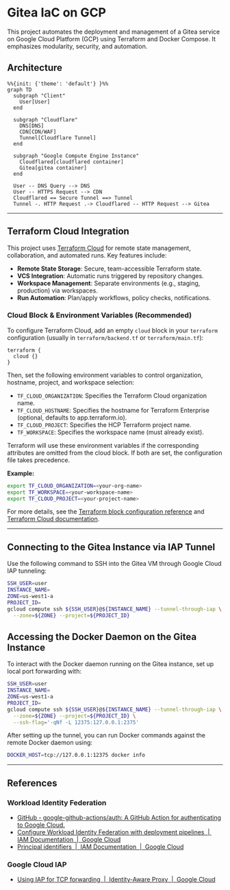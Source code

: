 # Gitea IaC on GCP

This project automates the deployment and management of a Gitea service on Google Cloud Platform (GCP) using Terraform and Docker Compose. It emphasizes modularity, security, and automation.

## Architecture

```mermaid
%%{init: {'theme': 'default'} }%%
graph TD
  subgraph "Client"
    User[User]
  end

  subgraph "Cloudflare"
    DNS[DNS]
    CDN[CDN/WAF]
    Tunnel[Cloudflare Tunnel]
  end

  subgraph "Google Compute Engine Instance"
    Cloudflared[cloudflared container]
    Gitea[gitea container]
  end

  User -- DNS Query --> DNS
  User -- HTTPS Request --> CDN
  Cloudflared == Secure Tunnel ==> Tunnel
  Tunnel -. HTTP Request .-> Cloudflared -- HTTP Request --> Gitea
```

---

## Terraform Cloud Integration

This project uses [Terraform Cloud](https://app.terraform.io/) for remote state management, collaboration, and automated runs. Key features include:

- **Remote State Storage**: Secure, team-accessible Terraform state.
- **VCS Integration**: Automatic runs triggered by repository changes.
- **Workspace Management**: Separate environments (e.g., staging, production) via workspaces.
- **Run Automation**: Plan/apply workflows, policy checks, notifications.

### Cloud Block & Environment Variables (Recommended)

To configure Terraform Cloud, add an empty `cloud` block in your `terraform` configuration (usually in `terraform/backend.tf` or `terraform/main.tf`):

```hcl
terraform {
  cloud {}
}
```

Then, set the following environment variables to control organization, hostname, project, and workspace selection:

- `TF_CLOUD_ORGANIZATION`: Specifies the Terraform Cloud organization name.
- `TF_CLOUD_HOSTNAME`: Specifies the hostname for Terraform Enterprise (optional, defaults to app.terraform.io).
- `TF_CLOUD_PROJECT`: Specifies the HCP Terraform project name.
- `TF_WORKSPACE`: Specifies the workspace name (must already exist).

Terraform will use these environment variables if the corresponding attributes are omitted from the cloud block. If both are set, the configuration file takes precedence.

**Example:**

```bash
export TF_CLOUD_ORGANIZATION=<your-org-name>
export TF_WORKSPACE=<your-workspace-name>
export TF_CLOUD_PROJECT=<your-project-name>
```

For more details, see the [Terraform block configuration reference](https://developer.hashicorp.com/terraform/language/terraform#environment-variables-for-the-cloud-block) and [Terraform Cloud documentation](https://developer.hashicorp.com/terraform/cloud-docs).

---

## Connecting to the Gitea Instance via IAP Tunnel

Use the following command to SSH into the Gitea VM through Google Cloud IAP tunneling:

```bash
SSH_USER=user
INSTANCE_NAME=
ZONE=us-west1-a
PROJECT_ID=
gcloud compute ssh ${SSH_USER}@${INSTANCE_NAME} --tunnel-through-iap \
  --zone=${ZONE} --project=${PROJECT_ID}
```

## Accessing the Docker Daemon on the Gitea Instance

To interact with the Docker daemon running on the Gitea instance, set up local port forwarding with:

```bash
SSH_USER=user
INSTANCE_NAME=
ZONE=us-west1-a
PROJECT_ID=
gcloud compute ssh ${SSH_USER}@${INSTANCE_NAME} --tunnel-through-iap \
  --zone=${ZONE} --project=${PROJECT_ID} \
  --ssh-flag='-qNf -L 12375:127.0.0.1:2375'
```

After setting up the tunnel, you can run Docker commands against the remote Docker daemon using:

```bash
DOCKER_HOST=tcp://127.0.0.1:12375 docker info
```

---

## References

### Workload Identity Federation

- [GitHub - google-github-actions/auth: A GitHub Action for authenticating to Google Cloud.](https://github.com/google-github-actions/auth)
- [Configure Workload Identity Federation with deployment pipelines  |  IAM Documentation  |  Google Cloud](https://cloud.google.com/iam/docs/workload-identity-federation-with-deployment-pipelines#github-actions)
- [Principal identifiers  |  IAM Documentation  |  Google Cloud](https://cloud.google.com/iam/docs/principal-identifiers)

### Google Cloud IAP

- [Using IAP for TCP forwarding  |  Identity-Aware Proxy  |  Google Cloud](https://cloud.google.com/iap/docs/using-tcp-forwarding)
